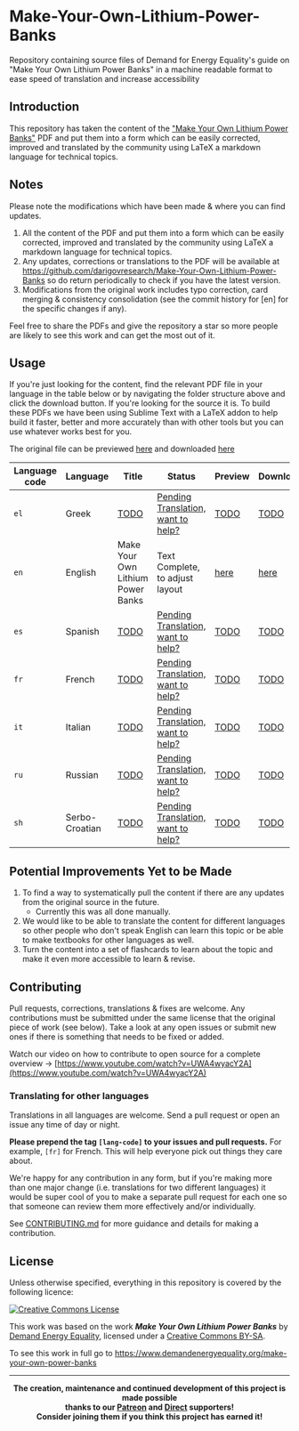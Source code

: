 # Make-Your-Own-Lithium-Power-Banks
Repository containing source files of Demand for Energy Equality's guide on "Make Your Own Lithium Power Banks" in a machine readable format to ease speed of translation and increase accessibility

## Introduction
This repository has taken the content of the ["Make Your Own Lithium Power Banks"](https://www.demandenergyequality.org/make-your-own-power-banks) PDF and put them into a form which can be easily corrected, improved and translated by the community using LaTeX a markdown language for technical topics.

## Notes
Please note the modifications which have been made & where you can find updates.
1. All the content of the PDF and put them into a form which can be easily corrected, improved and translated by the community using LaTeX a markdown language for technical topics.
2. Any updates, corrections or translations to the PDF will be available at <a href="https://github.com/darigovresearch/Make-Your-Own-Lithium-Power-Banks">https://github.com/darigovresearch/Make-Your-Own-Lithium-Power-Banks</a> so do return periodically to check if you have the latest version.
3. Modifications from the original work includes typo correction, card merging & consistency consolidation (see the commit history for [en] for the specific changes if any).

Feel free to share the PDFs and give the repository a star so more people are likely to see this work and can get the most out of it.

## Usage
If you're just looking for the content, find the relevant PDF file in your language in the table below or by navigating the folder structure above and click the download button. If you're looking for the source it is. To build these PDFs we have been using Sublime Text with a LaTeX addon to help build it faster, better and more accurately than with other tools but you can use whatever works best for you.

The original file can be previewed [here](https://github.com/darigovresearch/Make-Your-Own-Lithium-Power-Banks/blob/main/Original/Make%2Byour%2Bown%2Blithium%2Bpower%2Bbanks.pdf) and downloaded [here](https://github.com/darigovresearch/Make-Your-Own-Lithium-Power-Banks/raw/main/Original/Make%2Byour%2Bown%2Blithium%2Bpower%2Bbanks.pdf)

| Language code | Language | Title | Status | Preview | Download |
| ------------- | ------------- | ------------- | ------------- | ------------- | ------------- |
| `el`  | Greek  | [TODO](https://github.com/darigovresearch/Make-Your-Own-Lithium-Power-Banks/issues/21) | [Pending Translation, want to help?](https://github.com/darigovresearch/Make-Your-Own-Lithium-Power-Banks/issues/21) | [TODO](https://github.com/darigovresearch/Make-Your-Own-Lithium-Power-Banks/issues/21) | [TODO](https://github.com/darigovresearch/Make-Your-Own-Lithium-Power-Banks/issues/21) |
| `en`  | English  | Make Your Own Lithium Power Banks | Text Complete, to adjust layout | [here](https://github.com/darigovresearch/Make-Your-Own-Lithium-Power-Banks/blob/main/en/en_make_your_own_lithium_power_banks.pdf) | [here](https://github.com/darigovresearch/Make-Your-Own-Lithium-Power-Banks/raw/main/en/en_make_your_own_lithium_power_banks.pdf) |
| `es`  | Spanish  | [TODO](https://github.com/darigovresearch/Make-Your-Own-Lithium-Power-Banks/issues/16) | [Pending Translation, want to help?](https://github.com/darigovresearch/Make-Your-Own-Lithium-Power-Banks/issues/16) | [TODO](https://github.com/darigovresearch/Make-Your-Own-Lithium-Power-Banks/issues/16) | [TODO](https://github.com/darigovresearch/Make-Your-Own-Lithium-Power-Banks/issues/16) |
| `fr`  | French  | [TODO](https://github.com/darigovresearch/Make-Your-Own-Lithium-Power-Banks/issues/14) | [Pending Translation, want to help?](https://github.com/darigovresearch/Make-Your-Own-Lithium-Power-Banks/issues/14) | [TODO](https://github.com/darigovresearch/Make-Your-Own-Lithium-Power-Banks/issues/14) | [TODO](https://github.com/darigovresearch/Make-Your-Own-Lithium-Power-Banks/issues/14) |
| `it`  | Italian  | [TODO](https://github.com/darigovresearch/Make-Your-Own-Lithium-Power-Banks/issues/15) | [Pending Translation, want to help?](https://github.com/darigovresearch/Make-Your-Own-Lithium-Power-Banks/issues/15) | [TODO](https://github.com/darigovresearch/Make-Your-Own-Lithium-Power-Banks/issues/15) | [TODO](https://github.com/darigovresearch/Make-Your-Own-Lithium-Power-Banks/issues/15) |
| `ru`  | Russian  | [TODO](https://github.com/darigovresearch/Make-Your-Own-Lithium-Power-Banks/issues/22) | [Pending Translation, want to help?](https://github.com/darigovresearch/Make-Your-Own-Lithium-Power-Banks/issues/22) | [TODO](https://github.com/darigovresearch/Make-Your-Own-Lithium-Power-Banks/issues/22) | [TODO](https://github.com/darigovresearch/Make-Your-Own-Lithium-Power-Banks/issues/22) |
| `sh`  | Serbo-Croatian  | [TODO](https://github.com/darigovresearch/Make-Your-Own-Lithium-Power-Banks/issues/17) | [Pending Translation, want to help?](https://github.com/darigovresearch/Make-Your-Own-Lithium-Power-Banks/issues/17) | [TODO](https://github.com/darigovresearch/Make-Your-Own-Lithium-Power-Banks/issues/17) | [TODO](https://github.com/darigovresearch/Make-Your-Own-Lithium-Power-Banks/issues/17) |

## Potential Improvements Yet to be Made
1. To find a way to systematically pull the content if there are any updates from the original source in the future.
    - Currently this was all done manually.
2. We would like to be able to translate the content for different languages so other people who don't speak English can learn this topic or be able to make textbooks for other languages as well.
3. Turn the content into a set of flashcards to learn about the topic and make it even more accessible to learn & revise.

## Contributing
Pull requests, corrections, translations & fixes are welcome. Any contributions must be submitted under the same license that the original piece of work (see below). Take a look at any open issues or submit new ones if there is something that needs to be fixed or added.

Watch our video on how to contribute to open source for a complete overview -> [https://www.youtube.com/watch?v=UWA4wyacY2A](https://www.youtube.com/watch?v=UWA4wyacY2A)

### Translating for other languages
Translations in all languages are welcome. Send a pull request or open an issue any time of day or night.

**Please prepend the tag `[lang-code]` to your issues and pull requests.** For example, `[fr]` for French. This will help everyone pick out things they care about.

We're happy for any contribution in any form, but if you're making more than one major change (i.e. translations for two different languages) it would be super cool of you to make a separate pull request for each one so that someone can review them more effectively and/or individually.

See [CONTRIBUTING.md](CONTRIBUTING.md) for more guidance and details for making a contribution.

## License
Unless otherwise specified, everything in this repository is covered by the following licence:

[![Creative Commons License](https://licensebuttons.net/l/by-sa/4.0/88x31.png)](https://creativecommons.org/licenses/by-sa/4.0/)

This work was based on the work ***Make Your Own Lithium Power Banks*** by [Demand Energy Equality](https://www.demandenergyequality.org/), licensed under a [ Creative Commons BY-SA](https://creativecommons.org/licenses/by-sa/4.0/legalcode).

To see this work in full go to https://www.demandenergyequality.org/make-your-own-power-banks

----

<b>
<div align="center">
    The creation, maintenance and continued development of this project is made possible
    <br>
    thanks to our <a href="http://patreon.com/darigovresearch">Patreon</a> and <a href="https://www.darigovresearch.com/donate">Direct</a> supporters!
    <br>
    Consider joining them if you think this project has earned it!
</div>
</b>
